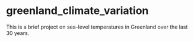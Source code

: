 # greenland_climate_variation
This is a brief project on sea-level temperatures in Greenland over the last 30 years.
